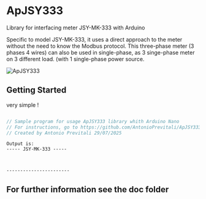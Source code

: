 # ApJSY333
Library for interfacing meter JSY-MK-333 with Arduino

Specific to model JSY-MK-333, it uses a direct approach to the meter without the need to know the Modbus protocol.
This three-phase meter (3 phases 4 wires) can also be used in single-phase, as 3 singe-phase meter on 3 different
load. (with 1 single-phase power source. 

![ApJSY333](doc/Presenta333.jpg "ApJSY333")

## Getting Started

very simple !

```c++

// Sample program for usage ApJSY333 library whith Arduino Nano
// For instructions, go to https://github.com/AntonioPrevitali/ApJSY333
// Created by Antonio Previtali 29/07/2025


```
```
Output is:
----- JSY-MK-333 -----



-----------------------
```
## For further information see the doc folder


